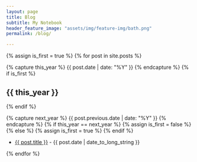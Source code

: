 ```yaml
---
layout: page
title: Blog
subtitle: My Notebook
header_feature_image: "assets/img/feature-img/bath.png"
permalink: /blog/

---
```

{% assign is_first = true %}
{% for post in site.posts %}

{% capture this_year %}
{{ post.date | date: "%Y" }}
{% endcapture %}
{% if is_first %}
<h2>{{ this_year }}</h2>
{% endif %}

{% capture next_year %}
{{ post.previous.date | date: "%Y" }}
{% endcapture %}
{% if this_year == next_year %}
{% assign is_first = false %}
{% else %}
{% assign is_first = true %}
{% endif %}

<ul>
    <li><a href="{{ post.url | prepend: site.baseurl }}">{{ post.title }}</a><span class="date"> - {{ post.date | date_to_long_string }}</span>
    </li>
</ul>
		  
{% endfor %}
